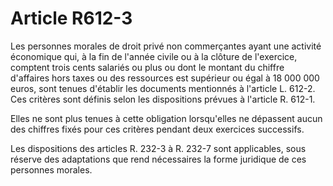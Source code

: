 # Article R612-3

Les personnes morales de droit privé non commerçantes ayant une activité économique qui, à la fin de l'année civile ou à la clôture de l'exercice, comptent trois cents salariés ou plus ou dont le montant du chiffre d'affaires hors taxes ou des ressources est supérieur ou égal à 18 000 000 euros, sont tenues d'établir les documents mentionnés à l'article L. 612-2. Ces critères sont définis selon les dispositions prévues à l'article R. 612-1.

Elles ne sont plus tenues à cette obligation lorsqu'elles ne dépassent aucun des chiffres fixés pour ces critères pendant deux exercices successifs.

Les dispositions des articles R. 232-3 à R. 232-7 sont applicables, sous réserve des adaptations que rend nécessaires la forme juridique de ces personnes morales.
